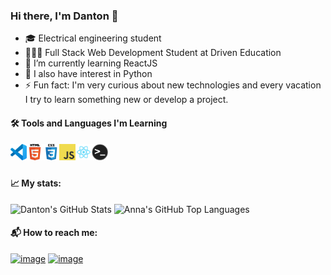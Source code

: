 ### Hi there, I'm Danton 👋
- 🎓 Electrical engineering student
- 🧑🏽‍💻 Full Stack Web Development Student at Driven Education
- 🌱 I’m currently learning ReactJS
- 🤔 I also have interest in Python
- ⚡ Fun fact: I'm very curious about new technologies and every vacation I try to learn something new or develop a project.

#### 🛠️ Tools and Languages I'm Learning
<img align="left" alt="Visual Studio Code" width="26px" src="https://raw.githubusercontent.com/github/explore/80688e429a7d4ef2fca1e82350fe8e3517d3494d/topics/visual-studio-code/visual-studio-code.png" />
<img align="left" alt="HTML5" width="26px" src="https://raw.githubusercontent.com/github/explore/80688e429a7d4ef2fca1e82350fe8e3517d3494d/topics/html/html.png" />
<img align="left" alt="CSS3" width="26px" src="https://raw.githubusercontent.com/github/explore/80688e429a7d4ef2fca1e82350fe8e3517d3494d/topics/css/css.png" />
<img align="left" alt="JavaScript" width="26px" src="https://raw.githubusercontent.com/github/explore/80688e429a7d4ef2fca1e82350fe8e3517d3494d/topics/javascript/javascript.png" />
<img align="left" alt="React" width="26px" src="https://raw.githubusercontent.com/github/explore/80688e429a7d4ef2fca1e82350fe8e3517d3494d/topics/react/react.png" />
<img align="left" alt="Terminal" width="26px" src="https://raw.githubusercontent.com/github/explore/80688e429a7d4ef2fca1e82350fe8e3517d3494d/topics/terminal/terminal.png" />

<br />
<br />

#### 📈 My stats:
<div align="left">
  <img height=190em alt="Danton's GitHub Stats" src="https://github-readme-stats.vercel.app/api?username=danton03&show_icons=true&theme=dark&count_private=true" />
  <img height=190em alt="Anna's GitHub Top Languages" src="https://github-readme-stats.vercel.app/api/top-langs/?username=danton03&layout=compact&theme=dark" />
</div>

#### 📬 How to reach me:
[![image](https://img.shields.io/badge/LinkedIn-0077B5?style=for-the-badge&logo=linkedin&logoColor=white&link=https://www.linkedin.com/in/danton-matheus-costa)](https://www.linkedin.com/in/danton-matheus-costa)
[![image](https://img.shields.io/badge/Gmail-D14836?style=for-the-badge&logo=gmail&logoColor=white&link=mailto:dantonmatheus03@gmail.com)](mailto:dantonmatheus03@gmail.com)

